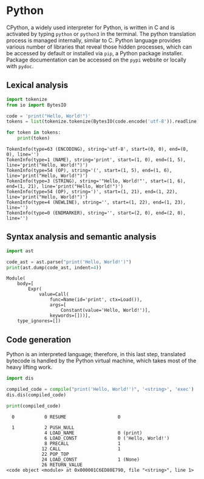 # Python

CPython, a widely used interpreter for Python, is written in C and is activated by typing `python` or `python3` in the terminal. The python translation process is managed internally, similar to C. Python language provides various number of libraries that reveal those hidden processes, which can be accessed by default or installed via `pip`, a Python package installer. Package documentation can be accessed on the `pypi` website or locally with `pydoc`.

## Lexical analysis

```python
import tokenize
from io import BytesIO

code = 'print("Hello, World!")'
tokens = list(tokenize.tokenize(BytesIO(code.encode('utf-8')).readline))

for token in tokens:
    print(token)
```

```
TokenInfo(type=63 (ENCODING), string='utf-8', start=(0, 0), end=(0, 0), line='')
TokenInfo(type=1 (NAME), string='print', start=(1, 0), end=(1, 5), line='print("Hello, World!")')
TokenInfo(type=54 (OP), string='(', start=(1, 5), end=(1, 6), line='print("Hello, World!")')
TokenInfo(type=3 (STRING), string='"Hello, World!"', start=(1, 6), end=(1, 21), line='print("Hello, World!")')
TokenInfo(type=54 (OP), string=')', start=(1, 21), end=(1, 22), line='print("Hello, World!")')
TokenInfo(type=4 (NEWLINE), string='', start=(1, 22), end=(1, 23), line='')
TokenInfo(type=0 (ENDMARKER), string='', start=(2, 0), end=(2, 0), line='')
```

## Syntax analysis and semantic analysis

```python
import ast

code_ast = ast.parse("print('Hello, World!')")
print(ast.dump(code_ast, indent=4))
```

```
Module(
    body=[
        Expr(
            value=Call(
                func=Name(id='print', ctx=Load()),
                args=[
                    Constant(value='Hello, World!')],
                keywords=[]))],
    type_ignores=[])
```

## Code generation

Python is an interpreted language; therefore, in this last step, translated bytecode is handled by the Python virtual machine, which takes most of the heavy lifting work.

```python
import dis

compiled_code = compile("print('Hello, World!')", '<string>', 'exec')
dis.dis(compiled_code)

print(compiled_code)
```

```
  0           0 RESUME                   0

  1           2 PUSH_NULL
              4 LOAD_NAME                0 (print)
              6 LOAD_CONST               0 ('Hello, World!')
              8 PRECALL                  1
             12 CALL                     1
             22 POP_TOP
             24 LOAD_CONST               1 (None)
             26 RETURN_VALUE
<code object <module> at 0x000001C6ED80E790, file "<string>", line 1>
```
